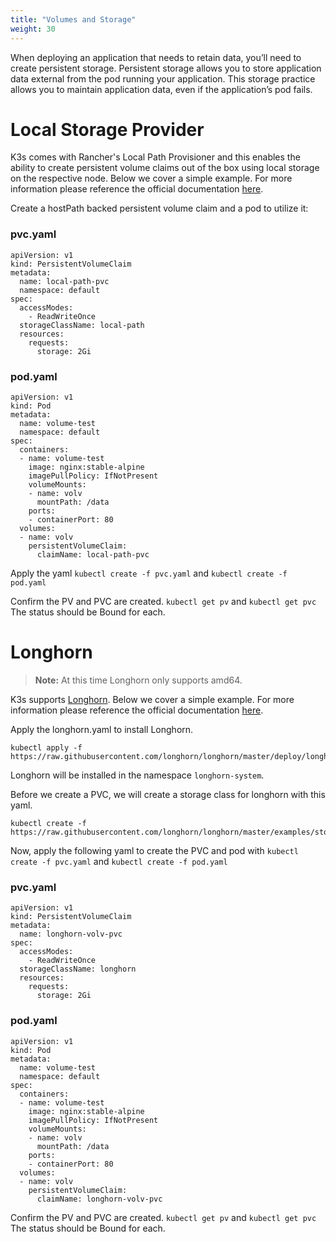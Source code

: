 ```yaml
---
title: "Volumes and Storage"
weight: 30
---
```


When deploying an application that needs to retain data, you’ll need to create persistent storage. Persistent storage allows you to store application data external from the pod running your application. This storage practice allows you to maintain application data, even if the application’s pod fails.

# Local Storage Provider
K3s comes with Rancher's Local Path Provisioner and this enables the ability to create persistent volume claims out of the box using local storage on the respective node. Below we cover a simple example. For more information please reference the official documentation [here](https://github.com/rancher/local-path-provisioner/blob/master/README.md#usage).

Create a hostPath backed persistent volume claim and a pod to utilize it:

### pvc.yaml

```
apiVersion: v1
kind: PersistentVolumeClaim
metadata:
  name: local-path-pvc
  namespace: default
spec:
  accessModes:
    - ReadWriteOnce
  storageClassName: local-path
  resources:
    requests:
      storage: 2Gi
```

### pod.yaml

```
apiVersion: v1
kind: Pod
metadata:
  name: volume-test
  namespace: default
spec:
  containers:
  - name: volume-test
    image: nginx:stable-alpine
    imagePullPolicy: IfNotPresent
    volumeMounts:
    - name: volv
      mountPath: /data
    ports:
    - containerPort: 80
  volumes:
  - name: volv
    persistentVolumeClaim:
      claimName: local-path-pvc
```

Apply the yaml `kubectl create -f pvc.yaml` and `kubectl create -f pod.yaml`

Confirm the PV and PVC are created. `kubectl get pv` and `kubectl get pvc` The status should be Bound for each.

# Longhorn

[comment]: <> (pending change - longhorn may support arm64 and armhf in the future.)

> **Note:** At this time Longhorn only supports amd64.

K3s supports [Longhorn](https://github.com/longhorn/longhorn). Below we cover a simple example. For more information please reference the official documentation [here](https://github.com/longhorn/longhorn/blob/master/README.md).

Apply the longhorn.yaml to install Longhorn.

```
kubectl apply -f https://raw.githubusercontent.com/longhorn/longhorn/master/deploy/longhorn.yaml
```

Longhorn will be installed in the namespace `longhorn-system`.

Before we create a PVC, we will create a storage class for longhorn with this yaml.

```
kubectl create -f https://raw.githubusercontent.com/longhorn/longhorn/master/examples/storageclass.yaml
```

Now, apply the following yaml to create the PVC and pod with `kubectl create -f pvc.yaml` and `kubectl create -f pod.yaml`

### pvc.yaml

```
apiVersion: v1
kind: PersistentVolumeClaim
metadata:
  name: longhorn-volv-pvc
spec:
  accessModes:
    - ReadWriteOnce
  storageClassName: longhorn
  resources:
    requests:
      storage: 2Gi
```

### pod.yaml

```
apiVersion: v1
kind: Pod
metadata:
  name: volume-test
  namespace: default
spec:
  containers:
  - name: volume-test
    image: nginx:stable-alpine
    imagePullPolicy: IfNotPresent
    volumeMounts:
    - name: volv
      mountPath: /data
    ports:
    - containerPort: 80
  volumes:
  - name: volv
    persistentVolumeClaim:
      claimName: longhorn-volv-pvc
```

Confirm the PV and PVC are created. `kubectl get pv` and `kubectl get pvc` The status should be Bound for each.
